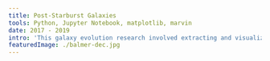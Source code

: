 ```yaml
---
title: Post-Starburst Galaxies
tools: Python, Jupyter Notebook, matplotlib, marvin
date: 2017 - 2019
intro: 'This galaxy evolution research involved extracting and visualizing spectroscopic maps of galaxies from the MaNGA (Mapping Nearby Galaxies at Apache Point Observatory) survey using Python. In 2019, I also worked with my research group to categorize over 1000 galaxies in the Sloan Digital Sky Survey, and identify post-starburst (E+A) galaxies.'
featuredImage: ./balmer-dec.jpg
---
```

